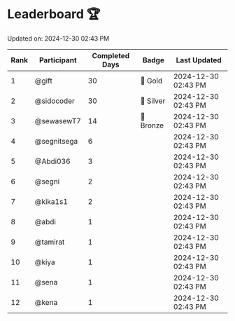 # Leaderboard 🏆

Updated on: 2024-12-30 02:43 PM

| Rank | Participant       | Completed Days | Badge      | Last Updated         |
|------|-------------------|----------------|------------|----------------------|
| 1    | @gift             | 30             | 🏅 Gold     | 2024-12-30 02:43 PM |
| 2    | @sidocoder        | 30             | 🥈 Silver   | 2024-12-30 02:43 PM |
| 3    | @sewasewT7        | 14             | 🥉 Bronze   | 2024-12-30 02:43 PM |
| 4    | @segnitsega       | 6              |            | 2024-12-30 02:43 PM |
| 5    | @Abdi036          | 3              |            | 2024-12-30 02:43 PM |
| 6    | @segni            | 2              |            | 2024-12-30 02:43 PM |
| 7    | @kika1s1          | 2              |            | 2024-12-30 02:43 PM |
| 8    | @abdi             | 1              |            | 2024-12-30 02:43 PM |
| 9    | @tamirat          | 1              |            | 2024-12-30 02:43 PM |
| 10   | @kiya             | 1              |            | 2024-12-30 02:43 PM |
| 11   | @sena             | 1              |            | 2024-12-30 02:43 PM |
| 12   | @kena             | 1              |            | 2024-12-30 02:43 PM |
